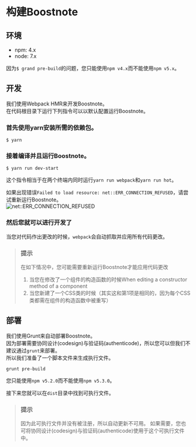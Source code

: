 # 构建Boostnote

## 环境
* npm: 4.x
* node: 7.x

因为`$ grand pre-build`的问题，您只能使用`npm v4.x`而不能使用`npm v5.x`。  

## 开发

我们使用Webpack HMR来开发Boostnote。  
在代码根目录下运行下列指令可以以默认配置运行Boostnote。  

### 首先使用yarn安装所需的依赖包。  

```
$ yarn
```

### 接着编译并且运行Boostnote。  

```
$ yarn run dev-start
```

这个指令相当于在两个终端内同时运行`yarn run webpack`和`yarn run hot`。  

如果出现错误`Failed to load resource: net::ERR_CONNECTION_REFUSED`，请尝试重新运行Boostnote。  
![net::ERR_CONNECTION_REFUSED](https://cloud.githubusercontent.com/assets/11307908/24343004/081e66ae-1279-11e7-8d9e-7f478043d835.png)

### 然后您就可以进行开发了

当您对代码作出更改的时候，`webpack`会自动抓取并应用所有代码更改。  

> ### 提示
> 在如下情况中，您可能需要重新运行Boostnote才能应用代码更改
> 1. 当您在修改了一个组件的构造函数的时候When editing a constructor method of a component
> 2. 当您新建了一个CSS类的时候（其实这和第1项是相同的，因为每个CSS类都需在组件的构造函数中被重写）

## 部署

我们使用Grunt来自动部署Boostnote。  
因为部署需要协同设计(codesign)与验证码(authenticode)，所以您可以但我们不建议通过`grunt`来部署。  
所以我们准备了一个脚本文件来生成执行文件。  

```
grunt pre-build
```

您只能使用`npm v5.2.0`而不能使用`npm v5.3.0`。  

接下来您就可以在`dist`目录中找到可执行文件。  

> ### 提示
> 因为此可执行文件并没有被注册，所以自动更新不可用。
> 如果需要，您也可将协同设计(codesign)与验证码(authenticode)使用于这个可执行文件中。  
